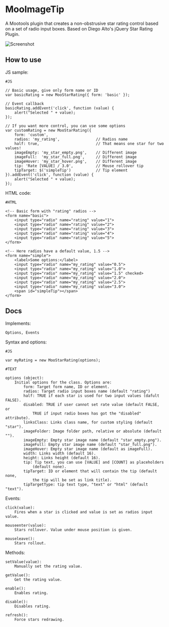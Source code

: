 MooImageTip
===========

A Mootools plugin that creates a non-obstrusive star rating control based on a set of radio input boxes. 
Based on Diego Alto's jQuery Star Rating Plugin.

![Screenshot](https://github.com/lorenzos/MooStarRating/raw/master/Graphics/logo.png)


How to use
----------

JS sample:

	#JS
	
	// Basic usage, give only form name or ID
	var basicRating = new MooStarRating({ form: 'basic' });
	
	// Event callback
	basicRating.addEvent('click', function (value) {
		alert("Selected " + value);
	});
	
	// If you want more control, you can use some options
	var customRating = new MooStarRating({
		form: 'custom',
		radios: 'my_rating',                // Radios name
		half: true,                         // That means one star for two values!
		imageEmpty: 'my_star_empty.png',    // Different image
		imageFull:  'my_star_full.png',     // Different image
		imageHover: 'my_star_hover.png',    // Different image
		tip: 'Rate [VALUE] / 3.0',          // Mouse rollover tip
		tipTarget: $('simpleTip')           // Tip element
	}).addEvent('click', function (value) {
		alert("Selected " + value);
	});

HTML code:

	#HTML

	<!-- Basic form with "rating" radios -->
	<form name="basic">
	    <input type="radio" name="rating" value="1">
	    <input type="radio" name="rating" value="2">
	    <input type="radio" name="rating" value="3">
	    <input type="radio" name="rating" value="4">
	    <input type="radio" name="rating" value="5">
	</form>
	
	<!-- Here radios have a default value, 1.5 -->
	<form name="simple">
	    <label>Some options:</label>
	    <input type="radio" name="my_rating" value="0.5">
	    <input type="radio" name="my_rating" value="1.0">
	    <input type="radio" name="my_rating" value="1.5" checked>
	    <input type="radio" name="my_rating" value="2.0">
	    <input type="radio" name="my_rating" value="2.5">
	    <input type="radio" name="my_rating" value="3.0">
	    <span id="simpleTip"></span>
	</form>


Docs
----------

Implements:

	Options, Events

Syntax and options:

	#JS
	
	var myRating = new MooStarRating(options);

	#TEXT
	
	options (object): 
		Initial options for the class. Options are:
			form: Target form name, ID or element.
			radios: Target radio input boxes name (default "rating")
			half: TRUE if each star is used for two input values (dafult FALSE).
			disabled: TRUE if user cannot set rate value (default FALSE, or
				TRUE if input radio boxes has got the "disabled" attribute).
			linksClass: Links class name, for custom styling (default "star").
			imageFolder: Image folder path, relative or absolute (default "").
			imageEmpty: Empty star image name (default "star_empty.png").
			imageFull: Empty star image name (default "star_full.png").
			imageHover: Empty star image name (default as imageFull).
			width: Links width (default 16).
			height: Links height (default 16).
			tip: Tip text, you can use [VALUE] and [COUNT] as placeholders
				(default none).
			tipTarget: ID or element that will contain the tip (default none,
				the tip will be set as link title).
			tipTargetType: tip text type, "text" or "html" (default "text").

Events:

	click(value): 
		Fires when a star is clicked and value is set as radios input value.
	
	mouseenter(value):
		Stars rollover. Value under mouse position is given.
	
	mouseleave():
		Stars rollout.

Methods:

	setValue(value): 
		Manually set the rating value.
	
	getValue(): 
		Get the rating value.
	
	enable(): 
		Enables rating.
	
	disable(): 
		Disables rating.
	
	refresh():
		Force stars redrawing.
